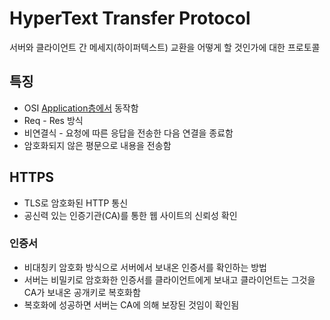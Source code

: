 # HyperText Transfer Protocol
서버와 클라이언트 간 메세지(하이퍼텍스트) 교환을 어떻게 할 것인가에 대한 프로토콜

## 특징
- OSI [Application층에서](https://www.rfc-editor.org/rfc/rfc7230) 동작함
- Req - Res 방식
- 비연결식 - 요청에 따른 응답을 전송한 다음 연결을 종료함
- 암호화되지 않은 평문으로 내용을 전송함


## HTTPS
- TLS로 암호화된 HTTP 통신
- 공신력 있는 인증기관(CA)를 통한 웹 사이트의 신뢰성 확인

### 인증서
- 비대칭키 암호화 방식으로 서버에서 보내온 인증서를 확인하는 방법
- 서버는 비밀키로 암호화한 인증서를 클라이언트에게 보내고 클라이언트는 그것을 CA가 보내온 공개키로 복호화함
- 복호화에 성공하면 서버는 CA에 의해 보장된 것임이 확인됨

